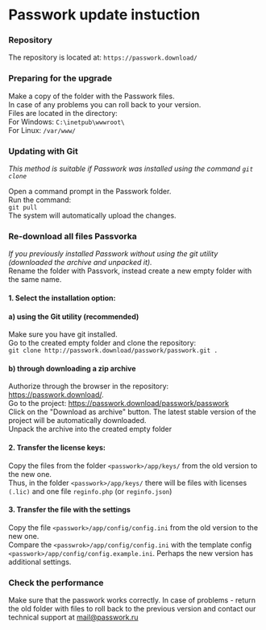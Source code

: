 # Passwork update instuction

### Repository
The repository is located at: `https://passwork.download/`

### Preparing for the upgrade
Make a copy of the folder with the Passwork files.  
In case of any problems you can roll back to your version.  
Files are located in the directory:  
For Windows: `С:\inetpub\wwwroot\`   
For Linux: `/var/www/` 

### Updating with Git
*This method is suitable if Passwork was installed using the command `git clone`*

Open a command prompt in the Passwork folder.  
Run the command:  
`git pull`   
The system will automatically upload the changes.

### Re-download all files Passvorka
_If you previously installed Passwork without using the git utility (downloaded the archive and unpacked it)._   
Rename the folder with Passvork, instead create a new empty folder with the same name.

#### 1. Select the installation option:
#### a) using the Git utility (recommended)
Make sure you have git installed.  
Go to the created empty folder and clone the repository:   
`git clone http://passwork.download/passwork/passwork.git .`   

#### b) through downloading a zip archive  
Authorize through the browser in the repository: <https://passwork.download/>.  
Go to the project: <https://passwork.download/passwork/passwork>  
Click on the "Download as archive" button.
The latest stable version of the project will be automatically downloaded.   
Unpack the archive into the created empty folder
  
#### 2. Transfer the license keys:    
Copy the files from the folder  `<passwork>/app/keys/` from the old version to the new one.  
Thus, in the folder `<passwork>/app/keys/` there will be files with licenses `(.lic)` and one file `reginfo.php` (or `reginfo.json`) 
  
#### 3. Transfer the file with the settings   
Copy the file `<passwork>/app/config/config.ini` from the old version to the new one.  
Compare the `<passwrok>/app/config/config.ini` with the template config `<passwork>/app/config/config.example.ini`. Perhaps the new version has additional settings.

### Check the performance  
Make sure that the passwork works correctly. In case of problems - return the old folder with files to roll back to the previous version and contact our technical support at <mail@passwork.ru>
   
